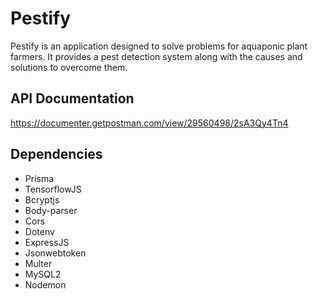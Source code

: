# Pestify
Pestify is an application designed to solve problems for aquaponic plant farmers. It provides a pest detection system along with the causes and solutions to overcome them.
## API Documentation
https://documenter.getpostman.com/view/29560498/2sA3Qy4Tn4
## Dependencies
- Prisma
- TensorflowJS
- Bcryptjs
- Body-parser
- Cors
- Dotenv
- ExpressJS
- Jsonwebtoken
- Multer
- MySQL2
- Nodemon

